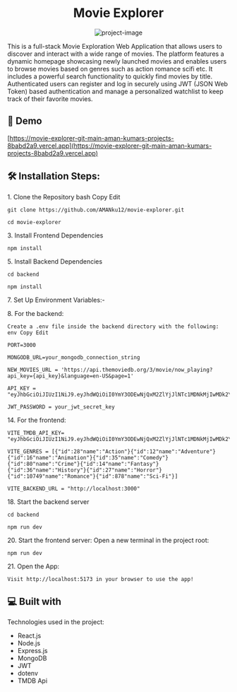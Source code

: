 <h1 align="center" id="title">Movie Explorer</h1>

<p align="center"><img src="https://socialify.git.ci/AMANku12/movie-explorer/image?font=Inter&amp;forks=1&amp;issues=1&amp;language=1&amp;name=1&amp;owner=1&amp;pattern=Circuit+Board&amp;stargazers=1&amp;theme=Light" alt="project-image"></p>

<p id="description">This is a full-stack Movie Exploration Web Application that allows users to discover and interact with a wide range of movies. The platform features a dynamic homepage showcasing newly launched movies and enables users to browse movies based on genres such as action romance scifi etc. It includes a powerful search functionality to quickly find movies by title. Authenticated users can register and log in securely using JWT (JSON Web Token) based authentication and manage a personalized watchlist to keep track of their favorite movies.</p>

<h2>🚀 Demo</h2>

[https://movie-explorer-git-main-aman-kumars-projects-8babd2a9.vercel.app](https://movie-explorer-git-main-aman-kumars-projects-8babd2a9.vercel.app)

<h2>🛠️ Installation Steps:</h2>

<p>1. Clone the Repository bash Copy Edit</p>

```
git clone https://github.com/AMANku12/movie-explorer.git
```

```
cd movie-explorer
```

<p>3. Install Frontend Dependencies</p>

```
npm install
```

<p>5. Install Backend Dependencies</p>

```
cd backend
```

```
npm install
```

<p>7. Set Up Environment Variables:-</p>

<p>8. For the backend:</p>

```
Create a .env file inside the backend directory with the following:  env Copy Edit
```

```
PORT=3000
```

```
MONGODB_URL=your_mongodb_connection_string
```

```
NEW_MOVIES_URL = 'https://api.themoviedb.org/3/movie/now_playing?api_key={api_key}&language=en-US&page=1'
```

```
API_KEY = "eyJhbGciOiJIUzI1NiJ9.eyJhdWQiOiI0YmY3ODEwNjQxM2ZlYjJlNTc1MDNkMjIwMDk2YjM5YyIsIm5iZiI6MTczODA2OTM3Ni4yMDYsInN1YiI6IjY3OThkNTgwM2FlMzU1YzQ3ODhmNjU4MSIsInNjb3BlcyI6WyJhcGlfcmVhZCJdLCJ2ZXJzaW9uIjoxfQ.upT6XZIN02PMTrQ1wmB3xJ8jLG9O24M9kqHGngYpEXs"
```

```
JWT_PASSWORD = your_jwt_secret_key
```

<p>14. For the frontend:</p>

```
VITE_TMDB_API_KEY= "eyJhbGciOiJIUzI1NiJ9.eyJhdWQiOiI0YmY3ODEwNjQxM2ZlYjJlNTc1MDNkMjIwMDk2YjM5YyIsIm5iZiI6MTczODA2OTM3Ni4yMDYsInN1YiI6IjY3OThkNTgwM2FlMzU1YzQ3ODhmNjU4MSIsInNjb3BlcyI6WyJhcGlfcmVhZCJdLCJ2ZXJzaW9uIjoxfQ.upT6XZIN02PMTrQ1wmB3xJ8jLG9O24M9kqHGngYpEXs"
```

```
VITE_GENRES = [{"id":28"name":"Action"}{"id":12"name":"Adventure"}{"id":16"name":"Animation"}{"id":35"name":"Comedy"}{"id":80"name":"Crime"}{"id":14"name":"Fantasy"}{"id":36"name":"History"}{"id":27"name":"Horror"}{"id":10749"name":"Romance"}{"id":878"name":"Sci-Fi"}]
```

```
VITE_BACKEND_URL = "http://localhost:3000"
```

<p>18. Start the backend server</p>

```
cd backend
```

```
npm run dev
```

<p>20. Start the frontend server: Open a new terminal in the project root:</p>

```
npm run dev
```

<p>21. Open the App:</p>

```
Visit http://localhost:5173 in your browser to use the app!
```

  
  
<h2>💻 Built with</h2>

Technologies used in the project:

*   React.js
*   Node.js
*   Express.js
*   MongoDB
*   JWT
*   dotenv
*   TMDB Api
